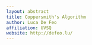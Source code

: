 ```yaml
---
layout: abstract
title: Coppersmith's Algorithm
author: Luca De Feo
affiliation: UVSQ
website: http://defeo.lu/
---
```

